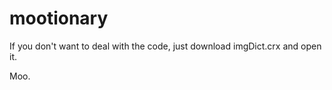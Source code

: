 # mootionary

If you don't want to deal with the code, just download imgDict.crx and open it. 

Moo.
